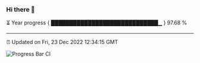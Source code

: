 ### Hi there 👋

⏳ Year progress { █████████████████████████████▁ } 97.68 %

---

⏰ Updated on Fri, 23 Dec 2022 12:34:15 GMT

![Progress Bar CI](https://github.com/ZhaoGui/ZhaoGui/workflows/Progress%20Bar%20CI/badge.svg)
